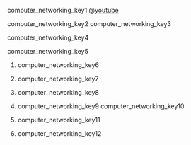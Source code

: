 computer_networking_key1
@[youtube](jExP6TBZUOk)


computer_networking_key2
computer_networking_key3


computer_networking_key4


computer_networking_key5


1. computer_networking_key6
2. computer_networking_key7
3. computer_networking_key8
4. computer_networking_key9
computer_networking_key10


1. computer_networking_key11
2. computer_networking_key12
